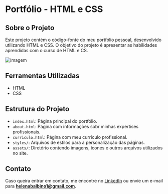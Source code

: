 # Portfólio - HTML e CSS

## Sobre o Projeto
Este projeto contém o código-fonte do meu portfólio pessoal, desenvolvido utilizando HTML e CSS. 
O objetivo do projeto é apresentar as habilidades aprendidas com o curso de HTML e CS.

![imagem](https://github.com/helena-balbino/portifolio/blob/main/assets/home.png)

## Ferramentas Utilizadas
- HTML
- CSS

## Estrutura do Projeto
- `index.html`: Página principal do portfólio.
- `about.html`: Página com informações sobr minhas expertises profissionais.
- `curriculo.html`: Página com meu curriculo profissional.
- `styles/`: Arquivos de estilos para a personalização das páginas.
- `assets/`: Diretório contendo imagens, ícones e outros arquivos utilizados no site.

## Contato
Caso queira entrar em contato, me encontre no [LinkedIn](https://www.linkedin.com/in/helena-balbino/) ou envie um e-mail para **helenabalbino1@gmail.com**.
